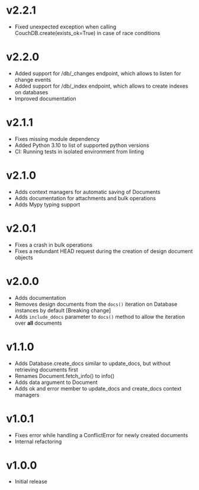 # v2.2.1

- Fixed unexpected exception when calling CouchDB.create(exists_ok=True) in case of race conditions

# v2.2.0

- Added support for /db/_changes endpoint, which allows to listen for change events
- Added support for /db/_index endpoint, which allows to create indexes on databases
- Improved documentation

# v2.1.1

- Fixes missing module dependency
- Added Python 3.10 to list of supported python versions
- CI: Running tests in isolated environment from linting

# v2.1.0

- Adds context managers for automatic saving of Documents
- Adds documentation for attachments and bulk operations
- Adds Mypy typing support

# v2.0.1

- Fixes a crash in bulk operations
- Fixes a redundant HEAD request during the creation of design document objects

# v2.0.0

- Adds documentation
- Removes design documents from the `docs()` iteration on Database instances by default [Breaking change]
- Adds `include_ddocs` parameter to `docs()` method to allow the iteration over **all** documents

# v1.1.0

- Adds Database.create_docs similar to update_docs, but without retrieving documents first
- Renames Document.fetch_info() to info()
- Adds data argument to Document
- Adds ok and error member to update_docs and create_docs context managers

# v1.0.1

- Fixes error while handling a ConflictError for newly created documents
- Internal refactoring

# v1.0.0

- Initial release
